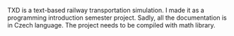 TXD is a text-based railway transportation simulation. I made it as a programming introduction semester project. Sadly, all the documentation is in Czech language. The project needs to be compiled with math library.
